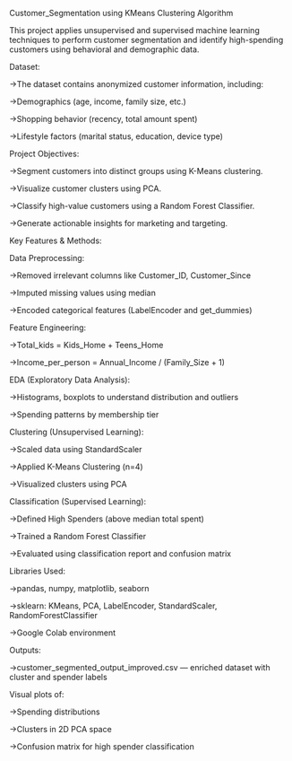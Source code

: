 Customer_Segmentation using KMeans Clustering Algorithm

This project applies unsupervised and supervised machine learning techniques to perform customer segmentation and identify high-spending customers using behavioral and demographic data.

Dataset:

->The dataset contains anonymized customer information, including:

->Demographics (age, income, family size, etc.)

->Shopping behavior (recency, total amount spent)

->Lifestyle factors (marital status, education, device type)

Project Objectives:

->Segment customers into distinct groups using K-Means clustering.

->Visualize customer clusters using PCA.

->Classify high-value customers using a Random Forest Classifier.

->Generate actionable insights for marketing and targeting.

Key Features & Methods:

Data Preprocessing:

->Removed irrelevant columns like Customer_ID, Customer_Since

->Imputed missing values using median

->Encoded categorical features (LabelEncoder and get_dummies)

Feature Engineering:

->Total_kids = Kids_Home + Teens_Home

->Income_per_person = Annual_Income / (Family_Size + 1)

EDA (Exploratory Data Analysis):

->Histograms, boxplots to understand distribution and outliers

->Spending patterns by membership tier

Clustering (Unsupervised Learning):

->Scaled data using StandardScaler

->Applied K-Means Clustering (n=4)

->Visualized clusters using PCA

Classification (Supervised Learning):

->Defined High Spenders (above median total spent)

->Trained a Random Forest Classifier

->Evaluated using classification report and confusion matrix

Libraries Used:

->pandas, numpy, matplotlib, seaborn

->sklearn: KMeans, PCA, LabelEncoder, StandardScaler, RandomForestClassifier

->Google Colab environment

Outputs:

->customer_segmented_output_improved.csv — enriched dataset with cluster and spender labels

Visual plots of:

->Spending distributions

->Clusters in 2D PCA space

->Confusion matrix for high spender classification
